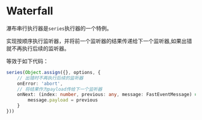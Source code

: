 # Waterfall

瀑布串行执行器是`series`执行器的一个特例。

实现按顺序执行监听器，并将前一个监听器的结果传递给下一个监听器,如果出错就不再执行后续的监听器。

等效于如下代码：

```ts
series(Object.assign({}, options, {
    // 出错时不再执行后续的监听器
    onError: 'abort',
    // 将结果作为payload传给下一个监听器
    onNext: (index: number, previous: any, message: FastEventMessage) => {
        message.payload = previous
    }
}))
```





 